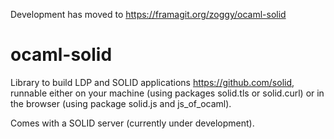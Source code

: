 Development has moved to https://framagit.org/zoggy/ocaml-solid

# ocaml-solid
Library to build LDP and SOLID applications https://github.com/solid,
runnable either on your machine (using packages solid.tls or solid.curl)
or in the browser (using package solid.js and js_of_ocaml).

Comes with a SOLID server (currently under development).

